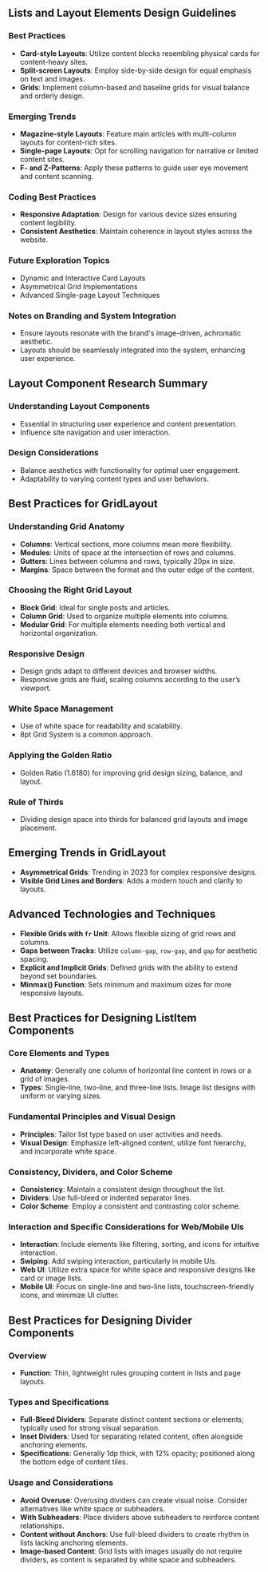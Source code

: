 ## Lists and Layout Elements Design Guidelines

### Best Practices
- **Card-style Layouts**: Utilize content blocks resembling physical cards for content-heavy sites.
- **Split-screen Layouts**: Employ side-by-side design for equal emphasis on text and images.
- **Grids**: Implement column-based and baseline grids for visual balance and orderly design.

### Emerging Trends
- **Magazine-style Layouts**: Feature main articles with multi-column layouts for content-rich sites.
- **Single-page Layouts**: Opt for scrolling navigation for narrative or limited content sites.
- **F- and Z-Patterns**: Apply these patterns to guide user eye movement and content scanning.

### Coding Best Practices
- **Responsive Adaptation**: Design for various device sizes ensuring content legibility.
- **Consistent Aesthetics**: Maintain coherence in layout styles across the website.

### Future Exploration Topics
- Dynamic and Interactive Card Layouts
- Asymmetrical Grid Implementations
- Advanced Single-page Layout Techniques

### Notes on Branding and System Integration
- Ensure layouts resonate with the brand's image-driven, achromatic aesthetic.
- Layouts should be seamlessly integrated into the system, enhancing user experience.

## Layout Component Research Summary

### Understanding Layout Components
- Essential in structuring user experience and content presentation.
- Influence site navigation and user interaction.

### Design Considerations
- Balance aesthetics with functionality for optimal user engagement.
- Adaptability to varying content types and user behaviors.

## Best Practices for GridLayout

### Understanding Grid Anatomy
- **Columns**: Vertical sections, more columns mean more flexibility.
- **Modules**: Units of space at the intersection of rows and columns.
- **Gutters**: Lines between columns and rows, typically 20px in size.
- **Margins**: Space between the format and the outer edge of the content.

### Choosing the Right Grid Layout
- **Block Grid**: Ideal for single posts and articles.
- **Column Grid**: Used to organize multiple elements into columns.
- **Modular Grid**: For multiple elements needing both vertical and horizontal organization.

### Responsive Design
- Design grids adapt to different devices and browser widths.
- Responsive grids are fluid, scaling columns according to the user’s viewport.

### White Space Management
- Use of white space for readability and scalability.
- 8pt Grid System is a common approach.

### Applying the Golden Ratio
- Golden Ratio (1.6180) for improving grid design sizing, balance, and layout.

### Rule of Thirds
- Dividing design space into thirds for balanced grid layouts and image placement.

## Emerging Trends in GridLayout
- **Asymmetrical Grids**: Trending in 2023 for complex responsive designs.
- **Visible Grid Lines and Borders**: Adds a modern touch and clarity to layouts.

## Advanced Technologies and Techniques
- **Flexible Grids with `fr` Unit**: Allows flexible sizing of grid rows and columns.
- **Gaps between Tracks**: Utilize `column-gap`, `row-gap`, and `gap` for aesthetic spacing.
- **Explicit and Implicit Grids**: Defined grids with the ability to extend beyond set boundaries.
- **Minmax() Function**: Sets minimum and maximum sizes for more responsive layouts.

## Best Practices for Designing ListItem Components

### Core Elements and Types
- **Anatomy**: Generally one column of horizontal line content in rows or a grid of images.
- **Types**: Single-line, two-line, and three-line lists. Image list designs with uniform or varying sizes.

### Fundamental Principles and Visual Design
- **Principles**: Tailor list type based on user activities and needs.
- **Visual Design**: Emphasize left-aligned content, utilize font hierarchy, and incorporate white space.

### Consistency, Dividers, and Color Scheme
- **Consistency**: Maintain a consistent design throughout the list.
- **Dividers**: Use full-bleed or indented separator lines.
- **Color Scheme**: Employ a consistent and contrasting color scheme.

### Interaction and Specific Considerations for Web/Mobile UIs
- **Interaction**: Include elements like filtering, sorting, and icons for intuitive interaction.
- **Swiping**: Add swiping interaction, particularly in mobile UIs.
- **Web UI**: Utilize extra space for white space and responsive designs like card or image lists.
- **Mobile UI**: Focus on single-line and two-line lists, touchscreen-friendly icons, and minimize UI clutter.

## Best Practices for Designing Divider Components

### Overview
- **Function**: Thin, lightweight rules grouping content in lists and page layouts.

### Types and Specifications
- **Full-Bleed Dividers**: Separate distinct content sections or elements; typically used for strong visual separation.
- **Inset Dividers**: Used for separating related content, often alongside anchoring elements.
- **Specifications**: Generally 1dp thick, with 12% opacity; positioned along the bottom edge of content tiles.

### Usage and Considerations
- **Avoid Overuse**: Overusing dividers can create visual noise. Consider alternatives like white space or subheaders.
- **With Subheaders**: Place dividers above subheaders to reinforce content relationships.
- **Content without Anchors**: Use full-bleed dividers to create rhythm in lists lacking anchoring elements.
- **Image-based Content**: Grid lists with images usually do not require dividers, as content is separated by white space and subheaders.
